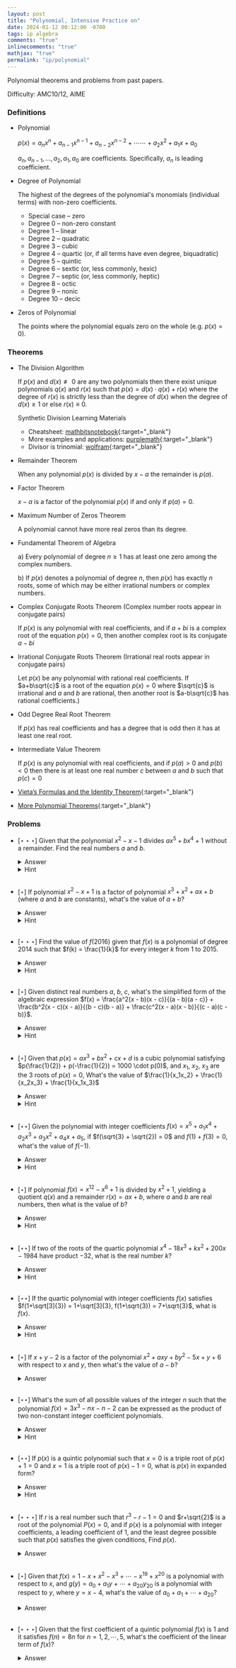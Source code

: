 ```yaml
---
layout: post
title: "Polynomial, Intensive Practice on"
date: 2024-01-12 00:12:00 -0700
tags: ip algebra
comments: "true"
inlinecomments: "true"
mathjax: "true"
permalink: "ip/polynomial"
---
```

  Polynomial theorems and problems from past papers.

  Difficulty: AMC10/12, AIME

<!--more-->
### Definitions
- Polynomial

  $p(x) = a_nx^n + a_{n-1}x^{n-1} + a_{n-2}x^{n-2} + \cdots \cdots + a_2x^2 + a_1x + a_0$

  $a_n, a_{n-1}, \dots, a_2, a_1, a_0$ are coefficients. Specifically, $a_n$ is leading coefficient.

- Degree of Polynomial

  The highest of the degrees of the polynomial's monomials (individual terms) with non-zero coefficients.
  - Special case – zero
  - Degree 0 – non-zero constant
  - Degree 1 – linear
  - Degree 2 – quadratic
  - Degree 3 – cubic
  - Degree 4 – quartic (or, if all terms have even degree, biquadratic)
  - Degree 5 – quintic
  - Degree 6 – sextic (or, less commonly, hexic)
  - Degree 7 – septic (or, less commonly, heptic)
  - Degree 8 – octic
  - Degree 9 – nonic
  - Degree 10 – decic

- Zeros of Polynomial

  The points where the polynomial equals zero on the whole (e.g. $p(x)=0$).

### Theorems
- The Division Algorithm

  If $p(x)$ and $d(x) \not\equiv 0$ are any two polynomials then there exist unique polynomials $q(x)$ and $r(x)$ such that $p(x)=d(x) \cdot q(x) + r(x)$ where the degree of $r(x)$ is strictly less than the degree of $d(x)$ when the degree of $d(x) \geq 1$ or else $r(x) \equiv 0$.

  Synthetic Division Learning Materials
  - Cheatsheet: [mathbitsnotebook](https://mathbitsnotebook.com/Algebra2/Polynomials/POPolySynDivide.html){:target="_blank"}
  - More examples and applications: [purplemath](https://www.purplemath.com/modules/synthdiv.htm){:target="_blank"}
  - Divisor is trinomial: [wolfram](https://mathworld.wolfram.com/SyntheticDivision.html){:target="_blank"}

- Remainder Theorem

  When any polynomial $p(x)$ is divided by $x-a$ the remainder is $p(a)$.

- Factor Theorem

  $x-a$ is a factor of the polynomial $p(x)$ if and only if $p(a)=0$.

- Maximum Number of Zeros Theorem

  A polynomial cannot have more real zeros than its degree.

- Fundamental Theorem of Algebra

  a) Every polynomial of degree $n \geq 1$ has at least one zero among the complex numbers.

  b) If $p(x)$ denotes a polynomial of degree $n$, then $p(x)$ has exactly $n$ roots, some of which may be either irrational numbers or complex numbers.

- Complex Conjugate Roots Theorem (Complex number roots appear in conjugate pairs)

  If $p(x)$ is any polynomial with real coefficients, and if $a+bi$ is a complex root of the equation $p(x)=0$, then another complex root is its conjugate $a-bi$

- Irrational Conjugate Roots Theorem  (Irrational real roots appear in conjugate pairs)

  Let $p(x)$ be any polynomial with rational real coefficients. If $a+b\sqrt{c}$ is a root of the equation $p(x)=0$ where $\sqrt{c}$ is irrational and $a$ and $b$ are rational, then another root is $a-b\sqrt{c}$ has rational coefficients.)

- Odd Degree Real Root Theorem

  If $p(x)$ has real coefficients and has a degree that is odd then it has at least one real root.

- Intermediate Value Theorem

  If $p(x)$ is any polynomial with real coefficients, and if $p(a)>0$ and $p(b)<0$ then there is at least one real number $c$ between $a$ and $b$ such that $p(c)=0$

- [Vieta’s Formulas and the Identity Theorem](https://sites.math.washington.edu/~mathcircle/circle/2012-13/hw_2013_winter/VietasFormulas.pdf){:target="_blank"}

- [More Polynomial Theorems](https://monks.scranton.edu/files/courses/ProblemSolving/POLYTHEOREMS.pdf){:target="_blank"}

### Problems
- [$\star\star\star$] Given that the polynomial $x^2 - x - 1$ divides $ax^5 + bx^4 + 1$ without a remainder. Find the real numbers $a$ and $b$.
  <details>
    <summary>Answer</summary>
    a=3 and b=-5
  </details>
  <details>
    <summary>Hint</summary>
    <ul>
      <li>The root of $x^2 - x - 1$ is also the root of $ax^5 + bx^4 + 1$.</li>
      <li>Vieta's Formula for Quadratic Equation.</li>
    </ul>
  </details>
   <br />

- [$\star$] If polynomial $x^2 - x + 1$ is a factor of polynomial $x^3 + x^2 + ax + b$ (where $a$ and $b$ are constants), what's the value of $a + b$?
  <details>
    <summary>Answer</summary>
    1
  </details>
  <details>
    <summary>Hint</summary>
    <ul>
      <li>Polynomial Synthetic Division</li>
    </ul>
  </details>
   <br />

- [$\star\star\star$] Find the value of $f(2016)$ given that $f(x)$ is a polynomial of degree $2014$ such that $f(k) = \frac{1}{k}$ for every integer $k$ from $1$ to $2015$.
  <details>
    <summary>Answer</summary>
    1/1008
  </details>
  <details>
    <summary>Hint</summary>
    <ul>
      <li>Polynomial Factor Theorem</li>
    </ul>
  </details>
   <br />

- [$\star$] Given distinct real numbers $a$, $b$, $c$, what's the simplified form of the algebraic expression $f(x) = \frac{a^2(x - b)(x - c)}{(a - b)(a - c)} + \frac{b^2(x - c)(x - a)}{(b - c)(b - a)} + \frac{c^2(x - a)(x - b)}{(c - a)(c - b)}$.
  <details>
    <summary>Answer</summary>
    f(x)=x<sup>2</sup>
  </details>
  <details>
    <summary>Hint</summary>
    <ul>
      <li>Identity Theorem for Polynomials</li>
    </ul>
  </details>
   <br />

- [$\star$] Given that $p(x) = ax^3 + bx^2 + cx + d$ is a cubic polynomial satisfying $p(\frac{1}{2}) + p(-\frac{1}{2}) = 1000 \cdot p(0)$, and $x_1$, $x_2$, $x_3$ are the $3$ roots of $p(x) = 0$, What's the value of $\frac{1}{x_1x_2} + \frac{1}{x_2x_3} + \frac{1}{x_1x_3}$
  <details>
    <summary>Answer</summary>
    1996
  </details>
  <details>
    <summary>Hint</summary>
    <ul>
      <li>Vieta's Formula.</li>
    </ul>
  </details>
   <br />

- [$\star\star$] Given the polynomial with integer coefficients $f(x) = x^5 + a_1x^4 + a_2x^3 + a_3x^2 + a_4x + a_5$, if $f(\sqrt{3} + \sqrt{2}) = 0$ and $f(1) + f(3) = 0$, what's the value of $f(−1)$.
  <details>
    <summary>Answer</summary>
    24
  </details>
  <details>
    <summary>Hint</summary>
    <ul>
      <li>Polynomial Factor Theorem</li>
    </ul>
  </details>
   <br />

- [$\star$] If polynomial $f(x) = x^{12} − x^6 + 1$ is divided by $x^2 + 1$, yielding a quotient $q(x)$ and a remainder $r(x) = ax + b$, where $a$ and $b$ are real numbers, then what is the value of $b$?
  <details>
    <summary>Answer</summary>
    3
  </details>
  <details>
    <summary>Hint</summary>
    <ul>
      <li>Polynomial Synthetic Division</li>
    </ul>
  </details>
   <br />

- [$\star\star$] If two of the roots of the quartic polynomial $x^4 − 18x^3 + kx^2 + 200x − 1984$ have product $−32$, what is the real number $k$?
  <details>
    <summary>Answer</summary>
    86
  </details>
  <details>
    <summary>Hint</summary>
    <ul>
      <li>Vieta's Formula for Quadratic Equation.</li>
    </ul>
  </details>
   <br />

- [$\star\star$] If the quartic polynomial with integer coefficients $f(x)$ satisfies $f(1+\sqrt[3]{3}) = 1+\sqrt[3]{3}, f(1+\sqrt{3}) = 7+\sqrt{3}$, what is $f(x)$.
  <details>
    <summary>Answer</summary>
    f(x) = x<sup>4</sup> − 3x<sup>3</sup> + 3x<sup>2</sup> − 3x.
  </details>
  <details>
    <summary>Hint</summary>
    <ul>
      <li>$f(a)=b$ means $a$ is the root of $f(x)-b=0$</li>
      <li>Polynomial Factor Theorem</li>
    </ul>
  </details>
   <br />

- [$\star$] If $x + y - 2$ is a factor of the polynomial $x^2 + axy + by^2 - 5x + y + 6$ with respect to $x$ and $y$, then what's the value of $a - b$?
  <details>
    <summary>Answer</summary>
    1
  </details>
   <br />

- [$\star\star$] What's the sum of all possible values of the integer $n$ such that the polynomial $f(x) = 3x^3 - nx - n - 2$ can be expressed as the product of two non-constant integer coefficient polynomials.
  <details>
    <summary>Answer</summary>
    192
  </details>
  <details>
    <summary>Hint</summary>
    <ul>
      <li>$c = 0, −2, 4, −6$; $b = 2, −14, 10, 22$; $n = −2, 26, 38, 130$</li>
    </ul>
  </details>
   <br />

- [$\star\star$] If $p(x)$ is a quintic polynomial such that $x = 0$ is a triple root of $p(x) + 1 = 0$ and $x = 1$ is a triple root of $p(x) - 1 = 0$, what is $p(x)$ in expanded form?
  <details>
    <summary>Answer</summary>
    p(x) = 12x<sup>5</sup> − 30x<sup>4</sup> + 20x<sup>3</sup> − 1
  </details>
  <details>
    <summary>Hint</summary>
    <ul>
      <li>Polynomial Factor Theorem</li>
    </ul>
  </details>
   <br />

- [$\star\star\star$] If $r$ is a real number such that $r^3-r-1=0$ and $r+\sqrt{2}$ is a root of the polynomial $P(x)=0$, and if $p(x)$ is a polynomial with integer coefficients, a leading coefficient of $1$, and the least degree possible such that $p(x)$ satisfies the given conditions, Find $p(x)$.
  <details>
    <summary>Answer</summary>
    p(x) = x<sup>6</sup> − 8x<sup>4</sup> − 2x<sup>3</sup> + 13x<sup>2</sup> − 10x − 1
  </details>
   <br />

- [$\star$] Given that $f(x) = 1−x+x^2 −x^3 + \cdots −x^{19} +x^{20}$ is a polynomial with respect to $x$, and $g(y) = a_0+a_1y+ \cdots +a_{20}y_{20}$ is a polynomial with respect to $y$, where $y = x−4$, what's the value of $a_0+a_1+ \cdots +a_{20}$?
  <details>
    <summary>Answer</summary>
     1/6 * (5<sup>21</sup> + 1)
  </details>
   <br />

- [$\star\star\star$] Given that the first coefficient of a quintic polynomial $f(x)$ is $1$ and it satisfies $f(n) = 8n$ for $n = 1, 2, \cdots, 5$, what's the coefficient of the linear term of $f(x)$?
  <details>
    <summary>Answer</summary>
    282
  </details>
   <br />
